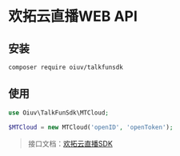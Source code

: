 # 欢拓云直播WEB API

## 安装

```
composer require oiuv/talkfunsdk
```

## 使用

```php
use Oiuv\TalkFunSdk\MTCloud;

$MTCloud = new MTCloud('openID', 'openToken');

```

> 接口文档：[欢拓云直播SDK](https://open.talk-fun.com/docs/getstartV2/document.html)